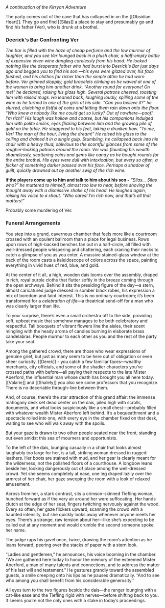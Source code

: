 *A continuation of the Kirryan Adventure*

The party comes out of the cave that has collapsed in on the [[Obsidian Heart]]. They go and find [[Silas]] a place to stay and presumably go and find his father (Ver), who is drunk at a brothel. 

### Deerick's Bar Confronting Ver

*The bar is filled with the haze of cheap perfume and the low murmur of laughter, and you see Ver lounged back in a plush chair, a half-empty bottle of expensive elven wine dangling carelessly from his hand. He looked nothing like the desperate father who had burst into Deerick's Bar just days ago and begged you to find his son —his eyes were glazed over, his face flushed, and his clothes far richer than the simple attire he had worn before.*
*Ver grinned sloppily, gold bracelets clinking as he waved at one of the women to bring him another drink. “Another round for everyone! On me!” he declared, raising his glass high. Several patrons cheered, toasting him with raised mugs. He leaned back, laughing loudly, spilling some of the wine as he turned to one of the girls at his side.*
*“Can you believe it?” he slurred, clutching a fistful of coins and letting them rain down onto the floor. “Who knew a nobody like me could get so lucky? Out of nowhere—poof! I’m rich!” His laugh was hollow and coarse, but his companions indulged him with polite smiles, eyes flicking between him and the growing pile of gold on the table.*
*He staggered to his feet, taking a drunken bow. “To me, Ver! The man of the hour, living the dream!” He raised his glass to the ceiling and drained it in a single gulp. Stumbling, he collapsed back into his chair with a heavy thud, oblivious to the scornful glances from some of the rougher-looking patrons around the room.*
*Ver was flaunting his wealth shamelessly, scattering coins and gems like candy as he bought rounds for the entire brothel. His eyes were dull with intoxication, but every so often, a flicker of something darker passed over his face. Perhaps a shadow of guilt, quickly drowned out by another swig of the rich wine.*

**If the players come up to him and talk to him about his son -** 
*“Silas... Silas who?” he muttered to himself, almost too low to hear, before shoving the thought away with a dismissive shake of his head. He laughed again, raising his voice to a shout. “Who cares! I’m rich now, and that’s all that matters!”*

Probably some murdering of Ver. 

### Funeral Arrangements

You step into a grand, cavernous chamber that feels more like a courtroom crossed with an opulent ballroom than a place for legal business. Rows upon rows of high-backed benches fan out in a half-circle, all filled with well-dressed people whispering and chattering, each craning their necks to catch a glimpse of you as you enter. A massive stained-glass window at the back of the room casts a kaleidoscope of colors across the space, painting everything in vivid hues of red, blue, and gold.

At the center of it all, a high, wooden dais looms over the assembly, draped in rich, royal purple cloths that flutter softly in the breeze coming through the open archways. Behind it sits the presiding figure of the day—a stern, almost caricatured judge dressed in somber black robes, his expression a mix of boredom and faint interest. This is no ordinary courtroom; it’s been transformed for a _celebration of life_—a theatrical send-off for a man who was clearly larger than life.

To your surprise, there’s even a small orchestra off to the side, providing soft, upbeat music that somehow manages to be both celebratory and respectful. Tall bouquets of vibrant flowers line the aisles, their scent mingling with the heady aroma of candles burning in elaborate brass candelabras. People murmur to each other as you and the rest of the party take your seat.

Among the gathered crowd, there are those who wear expressions of genuine grief, but just as many seem to be here out of obligation or even sheer curiosity. [[Derek]] - you catch a few familiar faces—wealthy merchants, city officials, and some of the shadier characters you’ve crossed paths with before—all paying their respects to the late Mister Aberford, the influential man whose death has brought you all here today. [[Valarie]] and [[Shalely]] you also see some professors that you recognize. There is no deceriable through-line between them. 

And, of course, there’s the star attraction of this grand affair: the immense mahogany desk set dead center on the dais, piled high with scrolls, documents, and what looks suspiciously like a small chest—probably filled with whatever wealth Mister Aberford left behind. It’s a bequeathment and a spectacle rolled into one, with every eye in the chamber fixed on that desk, waiting to see who will walk away with the spoils.

But your gaze is drawn to two other people seated near the front, standing out even amidst this sea of mourners and opportunists.

To the left of the dais, lounging casually in a chair that looks almost laughably too large for her, is a tall, striking woman dressed in rugged leathers. Her boots are stained with mud, and her gear is clearly meant for the wilderness, not the polished floors of a courthouse. A longbow leans beside her, looking dangerously out of place among the well-dressed crowd. Yet she seems completely at ease, one leg draped lazily over the armrest of her chair, her gaze sweeping the room with a look of relaxed amusement.

Across from her, a stark contrast, sits a crimson-skinned Tiefling woman, hunched forward as if the very air around her were suffocating. Her hands clutch at the edge of her seat, fingers twitching nervously against the wood. Every so often, her gaze flickers upward, scanning the crowd with a haunted intensity, but she quickly looks away whenever anyone meets her eyes. There’s a strange, raw tension about her—like she’s expecting to be called out at any moment and would crumble the second someone spoke her name.

The judge raps his gavel once, twice, drawing the room’s attention as he leans forward, peering over the stacks of paper with a stern look.

“Ladies and gentlemen,” he announces, his voice booming in the chamber. “We are gathered here today to honor the memory of the esteemed Mister Aberford, a man of many talents and connections, and to address the matter of his last will and testament.” He gestures grandly toward the assembled guests, a smile creeping onto his lips as he pauses dramatically. “And to see who among you shall benefit from his considerable generosity.”

All eyes turn to the two figures beside the dais—the ranger lounging with a cat-like ease and the Tiefling rigid with nerves—before shifting back to you. It seems you’re not the only ones with a stake in today’s proceedings.
